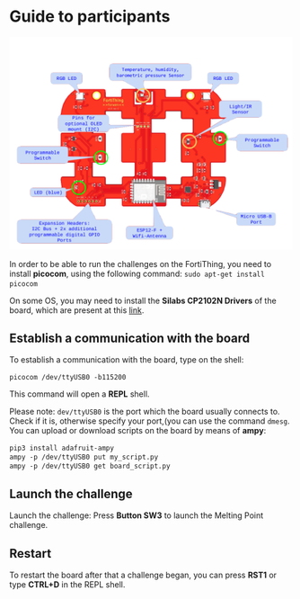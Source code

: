 # Guide to participants

![](./FortiThing.png)

In order to be able to run the challenges on the FortiThing, you need to install **picocom**, using the following command: `sudo apt-get install picocom`

On some OS, you may need to install the **Silabs CP2102N Drivers** of the board, which are present at this [link](https://www.silabs.com/products/development-tools/software/usb-to-uart-bridge-vcp-drivers).

## Establish a communication with the board

To establish a communication with the board, type on the shell:

```
picocom /dev/ttyUSB0 -b115200
```

This command will open a **REPL** shell.
    
Please note: `dev/ttyUSB0` is the port which the board usually connects to. Check if it is, otherwise specify your port\,(you can use the command `dmesg`.  You can upload or download scripts on the board by means of **ampy**:

```
pip3 install adafruit-ampy
ampy -p /dev/ttyUSB0 put my_script.py
ampy -p /dev/ttyUSB0 get board_script.py
```

## Launch the challenge

Launch the challenge:  Press **Button SW3** to launch the Melting Point challenge.

## Restart

To restart the board after that a challenge began, you can press **RST1** or type **CTRL+D** in the REPL shell.

